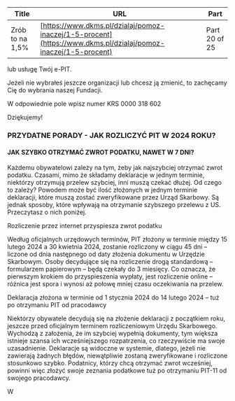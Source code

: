 | **Title**       | **URL**           | **Part**              |
|-----------------|-------------------|-----------------------|
| Zrób to na 1,5%         | [https://www.dkms.pl/dzialaj/pomoz-inaczej/1-5-procent](https://www.dkms.pl/dzialaj/pomoz-inaczej/1-5-procent)    | Part 20 of 25          |

 lub usługę Twój e\-PIT.


Jeżeli nie wybrałeś jeszcze organizacji lub chcesz ją zmienić, to zachęcamy Cię do wybrania naszej Fundacji.


W odpowiednie pole wpisz numer KRS 0000 318 602


Dziękujemy!


### PRZYDATNE PORADY \- JAK ROZLICZYĆ PIT W 2024 ROKU?

#### JAK SZYBKO OTRZYMAĆ ZWROT PODATKU, NAWET W 7 DNI?

Każdemu obywatelowi zależy na tym, żeby jak najszybciej otrzymać zwrot podatku. Czasami, mimo że składamy deklaracje w jednym terminie, niektórzy otrzymują przelew szybciej, inni muszą czekać dłużej. Od czego to zależy? Powodem może być ilość złożonych w jednym terminie deklaracji, które muszą zostać zweryfikowane przez Urząd Skarbowy. Są jednak sposoby, które wpływają na otrzymanie szybszego przelewu z US. Przeczytasz o nich poniżej.


Rozliczenie przez internet przyspiesza zwrot podatku


Według oficjalnych urzędowych terminów, PIT złożony w terminie między 15 lutego 2024 a 30 kwietnia 2024, zostanie rozliczony w ciągu 45 dni – liczone od dnia następnego od daty złożenia dokumentu w Urzędzie Skarbowym. Osoby decydujące się na rozliczenie drogą standardową – formularzem papierowym – będą czekały do 3 miesięcy. Co oznacza, że pierwszym krokiem do przyspieszenia wypłaty, jest rozliczenie online – różnica jest spora i wynosi aż połowę mniej czasu oczekiwania na przelew.


Deklaracja złożona w terminie od 1 stycznia 2024 do 14 lutego 2024 – tuż po otrzymaniu PIT od pracodawcy


Niektórzy obywatele decydują się na złożenie deklaracji z początkiem roku, jeszcze przed oficjalnym terminem rozliczeniowym Urzędu Skarbowego. Wychodzą z założenia, że im szybciej wypełnią dokumenty, tym większa istnieje szansa ich wcześniejszego rozpatrzenia, co rzeczywiście ma swoje uzasadnienie. Deklaracje są widoczne w systemie, dlatego, jeżeli nie zawierają żadnych błędów, niewątpliwie zostaną zweryfikowane i rozliczone stosunkowo szybko. Podatnicy, którzy chcą otrzymać zwrot wcześniej, powinni więc złożyć swoje zeznania podatkowe tuż po otrzymaniu PIT\-11 od swojego pracodawcy.


W